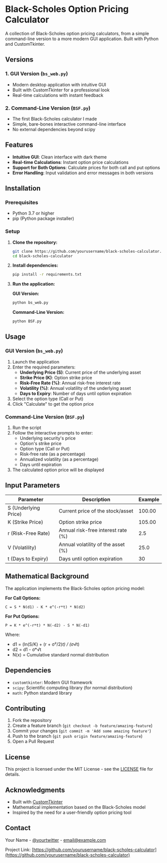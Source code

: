 # Black-Scholes Option Pricing Calculator

A collection of Black-Scholes option pricing calculators, from a simple command-line version to a more modern GUI application. Built with Python and CustomTkinter.

## Versions

### 1. **GUI Version** (`bs_web.py`)
- Modern desktop application with intuitive GUI
- Built with CustomTkinter for a professional look
- Real-time calculations with instant feedback

### 2. **Command-Line Version** (`BSF.py`)
- The first Black-Scholes calculator I made
- Simple, bare-bones interactive command-line interface
- No external dependencies beyond scipy

## Features

- **Intuitive GUI**: Clean interface with dark theme
- **Real-time Calculations**: Instant option price calculations
- **Support for Both Options**: Calculate prices for both call and put options
- **Error Handling**: Input validation and error messages in both versions


## Installation

### Prerequisites

- Python 3.7 or higher
- pip (Python package installer)

### Setup

1. **Clone the repository:**
   ```bash
   git clone https://github.com/yourusername/black-scholes-calculator.git
   cd black-scholes-calculator
   ```

2. **Install dependencies:**
   ```bash
   pip install -r requirements.txt
   ```

3. **Run the application:**

   **GUI Version:**
   ```bash
   python bs_web.py
   ```

   **Command-Line Version:**
   ```bash
   python BSF.py
   ```

## Usage

### GUI Version (`bs_web.py`)
1. Launch the application
2. Enter the required parameters:
   - **Underlying Price (S)**: Current price of the underlying asset
   - **Strike Price (K)**: Option strike price
   - **Risk-Free Rate (%)**: Annual risk-free interest rate
   - **Volatility (%)**: Annual volatility of the underlying asset
   - **Days to Expiry**: Number of days until option expiration
3. Select the option type (Call or Put)
4. Click "Calculate" to get the option price

### Command-Line Version (`BSF.py`)
1. Run the script
2. Follow the interactive prompts to enter:
   - Underlying security's price
   - Option's strike price
   - Option type (Call or Put)
   - Risk-free rate (as a percentage)
   - Annualized volatility (as a percentage)
   - Days until expiration
3. The calculated option price will be displayed

## Input Parameters

| Parameter | Description | Example |
|-----------|-------------|---------|
| S (Underlying Price) | Current price of the stock/asset | 100.00 |
| K (Strike Price) | Option strike price | 105.00 |
| r (Risk-Free Rate) | Annual risk-free interest rate (%) | 2.5 |
| V (Volatility) | Annual volatility of the asset (%) | 25.0 |
| t (Days to Expiry) | Days until option expiration | 30 |

## Mathematical Background

The application implements the Black-Scholes option pricing model:

**For Call Options:**
```
C = S * N(d1) - K * e^(-r*t) * N(d2)
```

**For Put Options:**
```
P = K * e^(-r*t) * N(-d2) - S * N(-d1)
```

Where:
- d1 = (ln(S/K) + (r + σ²/2)*t) / (σ*√t)
- d2 = d1 - σ*√t
- N(x) = Cumulative standard normal distribution

## Dependencies

- `customtkinter`: Modern GUI framework
- `scipy`: Scientific computing library (for normal distribution)
- `math`: Python standard library

## Contributing

1. Fork the repository
2. Create a feature branch (`git checkout -b feature/amazing-feature`)
3. Commit your changes (`git commit -m 'Add some amazing feature'`)
4. Push to the branch (`git push origin feature/amazing-feature`)
5. Open a Pull Request

## License

This project is licensed under the MIT License - see the [LICENSE](LICENSE) file for details.

## Acknowledgments

- Built with [CustomTkinter](https://github.com/TomSchimansky/CustomTkinter)
- Mathematical implementation based on the Black-Scholes model
- Inspired by the need for a user-friendly option pricing tool

## Contact

Your Name - [@yourtwitter](https://twitter.com/yourtwitter) - email@example.com

Project Link: [https://github.com/yourusername/black-scholes-calculator](https://github.com/yourusername/black-scholes-calculator) 